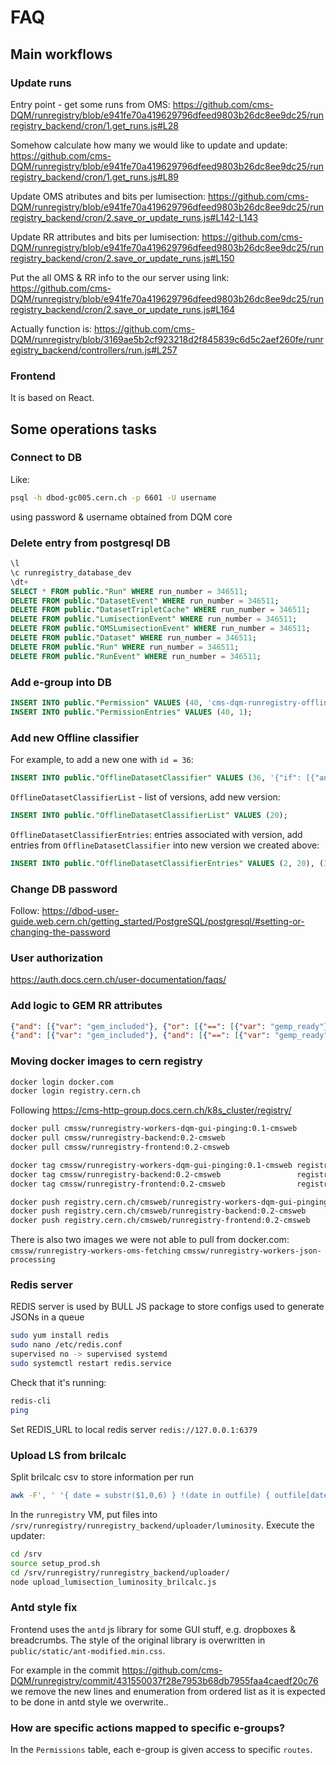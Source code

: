 # FAQ

## Main workflows

### Update runs

Entry point - get some runs from OMS:
https://github.com/cms-DQM/runregistry/blob/e941fe70a419629796dfeed9803b26dc8ee9dc25/runregistry_backend/cron/1.get_runs.js#L28

Somehow calculate how many we would like to update and update:
https://github.com/cms-DQM/runregistry/blob/e941fe70a419629796dfeed9803b26dc8ee9dc25/runregistry_backend/cron/1.get_runs.js#L89

Update OMS atributes and bits per lumisection:
https://github.com/cms-DQM/runregistry/blob/e941fe70a419629796dfeed9803b26dc8ee9dc25/runregistry_backend/cron/2.save_or_update_runs.js#L142-L143

Update RR attributes and bits per lumisection:
https://github.com/cms-DQM/runregistry/blob/e941fe70a419629796dfeed9803b26dc8ee9dc25/runregistry_backend/cron/2.save_or_update_runs.js#L150

Put the all OMS & RR info to the our server using link:
https://github.com/cms-DQM/runregistry/blob/e941fe70a419629796dfeed9803b26dc8ee9dc25/runregistry_backend/cron/2.save_or_update_runs.js#L164

Actually function is:
https://github.com/cms-DQM/runregistry/blob/3169ae5b2cf923218d2f845839c6d5c2aef260fe/runregistry_backend/controllers/run.js#L257

### Frontend

It is based on React.

## Some operations tasks

### Connect to DB

Like:

```bash
psql -h dbod-gc005.cern.ch -p 6601 -U username
```
using password & username obtained from DQM core

### Delete entry from postgresql DB

```sql
\l
\c runregistry_database_dev
\dt+
SELECT * FROM public."Run" WHERE run_number = 346511;
DELETE FROM public."DatasetEvent" WHERE run_number = 346511;
DELETE FROM public."DatasetTripletCache" WHERE run_number = 346511;
DELETE FROM public."LumisectionEvent" WHERE run_number = 346511;
DELETE FROM public."OMSLumisectionEvent" WHERE run_number = 346511;
DELETE FROM public."Dataset" WHERE run_number = 346511;
DELETE FROM public."Run" WHERE run_number = 346511;
DELETE FROM public."RunEvent" WHERE run_number = 346511;
```

### Add e-group into DB

```sql
INSERT INTO public."Permission" VALUES (40, 'cms-dqm-runregistry-offline-gem-certifiers', '["/datasets/gem/move_dataset/OPEN/SIGNOFF", "/datasets/gem/move_dataset/OPEN/COMPLETED", "/datasets/gem/move_dataset/SIGNOFF/COMPLETED", "/datasets/gem/move_dataset/COMPLETED/SIGNOFF", "/dataset_lumisections/gem.*", "/cycles/move_dataset/gem/.*", "/json_portal/generate"]', NOW());
INSERT INTO public."PermissionEntries" VALUES (40, 1);
```

### Add new Offline classifier

For example, to add a new one with `id = 36`:

```sql
INSERT INTO public."OfflineDatasetClassifier" VALUES (36, '{"if": [{"and": [{"in": ["Prompt", {"var": "name"}]}]}, true, false]}', 'gem', true, NOW(), 'pmandrik', 'pmandrik@cern.ch' );
```

`OfflineDatasetClassifierList` - list of versions, add new version:

```sql
INSERT INTO public."OfflineDatasetClassifierList" VALUES (20);
```

`OfflineDatasetClassifierEntries`: entries associated with version, add entries from `OfflineDatasetClassifier` into new version we created above:

```sql
INSERT INTO public."OfflineDatasetClassifierEntries" VALUES (2, 20), (3, 20), (4, 20), (6, 20), (7, 20), (8, 20), (9, 20), (10, 20), (11, 20), (12, 20), (13, 20), (14, 20), (15, 20), (16, 20), (18, 20), (34, 20), (35, 20), (36, 20);
```

### Change DB password

Follow:
https://dbod-user-guide.web.cern.ch/getting_started/PostgreSQL/postgresql/#setting-or-changing-the-password

### User authorization

https://auth.docs.cern.ch/user-documentation/faqs/

### Add logic to GEM RR attributes

```json
{"and": [{"var": "gem_included"}, {"or": [{"==": [{"var": "gemp_ready"}, false]}, {"==": [{"var": "gemm_ready"}, false]}]}]}
{"and": [{"var": "gem_included"}, {"and": [{"==": [{"var": "gemp_ready"}, true]}, {"==": [{"var": "gemm_ready"}, true]}]}]}
```

### Moving docker images to cern registry

```bash
docker login docker.com
docker login registry.cern.ch
```

Following https://cms-http-group.docs.cern.ch/k8s_cluster/registry/

```bash
docker pull cmssw/runregistry-workers-dqm-gui-pinging:0.1-cmsweb
docker pull cmssw/runregistry-backend:0.2-cmsweb
docker pull cmssw/runregistry-frontend:0.2-cmsweb

docker tag cmssw/runregistry-workers-dqm-gui-pinging:0.1-cmsweb registry.cern.ch/cmsweb/runregistry-workers-dqm-gui-pinging:0.1-cmsweb
docker tag cmssw/runregistry-backend:0.2-cmsweb                 registry.cern.ch/cmsweb/runregistry-backend:0.2-cmsweb
docker tag cmssw/runregistry-frontend:0.2-cmsweb                registry.cern.ch/cmsweb/runregistry-frontend:0.2-cmsweb

docker push registry.cern.ch/cmsweb/runregistry-workers-dqm-gui-pinging:0.1-cmsweb
docker push registry.cern.ch/cmsweb/runregistry-backend:0.2-cmsweb
docker push registry.cern.ch/cmsweb/runregistry-frontend:0.2-cmsweb
```

There is also two images we were not able to pull from docker.com:
`cmssw/runregistry-workers-oms-fetching`
`cmssw/runregistry-workers-json-processing`

### Redis server

REDIS server is used by BULL JS package to store configs used to generate JSONs in a queue

```bash
sudo yum install redis
sudo nano /etc/redis.conf
supervised no -> supervised systemd
sudo systemctl restart redis.service
```

Check that it's running:

```bash
redis-cli
ping
```

Set REDIS_URL to local redis server `redis://127.0.0.1:6379`

### Upload LS from brilcalc

Split brilcalc csv to store information per run

```bash
awk -F', ' '{ date = substr($1,0,6) } !(date in outfile) { outfile[date] = date".csv" } { print > (outfile[date]) }' 2022_lumi_355100_357900.csv
```

In the `runregistry` VM, put files into `/srv/runregistry/runregistry_backend/uploader/luminosity`. Execute the updater:

```bash
cd /srv
source setup_prod.sh
cd /srv/runregistry/runregistry_backend/uploader/
node upload_lumisection_luminosity_brilcalc.js
```

### Antd style fix

Frontend uses the `antd` js library for some GUI stuff, e.g. dropboxes & breadcrumbs. The style of the original library is overwritten in `public/static/ant-modified.min.css`.

For example in the commit https://github.com/cms-DQM/runregistry/commit/431550037f28e7953b68db7955faa4caedf20c76
we remove the new lines and enumeration from ordered list as it is expected to be done in antd style we overwrite..

### How are specific actions mapped to specific e-groups?

In the `Permissions` table, each e-group is given access to specific `routes`.